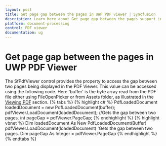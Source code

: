 ```yaml
---
layout: post
title: Get page gap between the pages in UWP PDF viewer | Syncfusion
description: Learn here about Get page gap between the pages support in UWP PDF viewer control with access the gap between two pages, and more.
platform: document-processing
control: PDF viewer
documentation: ug
---
```


# Get page gap between the pages in UWP PDF Viewer
The SfPdfViewer control provides the property to access the gap between two pages being displayed in the PDF Viewer. This value can be accessed using the following code. Here 'buffer' is the byte array read from the PDF file either using FileOpenPicker or from Assets folder, as illustrated in the [Viewing PDF](https://help.syncfusion.com/uwp/sfpdfviewer/concepts-and-features/viewing-pdf) section.
{% tabs %}
{% highlight c# %}
PdfLoadedDocument loadedDocument = new PdfLoadedDocument(buffer);
pdfViewer.LoadDocument(loadedDocument);
//Gets the gap between two pages.
int pageGap = pdfViewer.PageGap;
{% endhighlight %}
{% highlight vbnet %}
Dim loadedDocument As New PdfLoadedDocument(Buffer)
pdfViewer.LoadDocument(loadedDocument)
'Gets the gap between two pages.
Dim pageGap As Integer = pdfViewer.PageGap
{% endhighlight %}
{% endtabs %}
